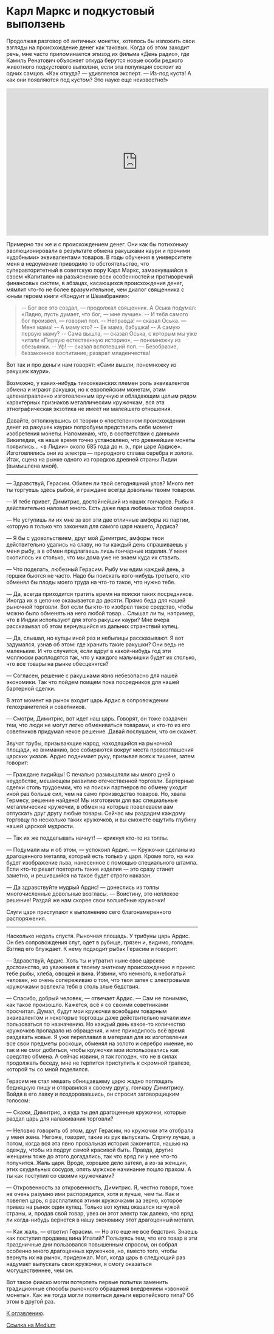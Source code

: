 # Карл Маркс и подкустовый выползень

Продолжая разговор об античных монетах, хотелось бы изложить свои взгляды на происхождение денег как таковых. Когда об этом заходит речь, мне часто припоминается эпизод их фильма «День радио», где Камиль Ренатович объясняет откуда берутся новые особи редкого животного подкустового выползня, если эта популяция состоит из одних самцов. «Как откуда? — удивляется эксперт. — Из-под куста! А как они появляются под кустом? Это науке еще неизвестно!»

<iframe width="690" height="388" src="https://www.youtube.com/embed/S4u9zA15hXo" title="Подкустовный выползень (Из к/ф День радио)" frameborder="0" allow="accelerometer; autoplay; clipboard-write; encrypted-media; gyroscope; picture-in-picture" allowfullscreen></iframe>

Примерно так же и с происхождением денег. Они как бы потихоньку эволюционировали в результате обмена ракушками каури и прочими «удобными» эквивалентами товаров. В годы обучения в университете меня в недоумение приводило то обстоятельство, что суперавторитетный в советскую пору Карл Маркс, замахнувшийся в своем «Капитале» на разъяснение всех особенностей и противоречий финансовых систем, в абзацах, касающихся происхождения денег, мямлит что-то не более вразумительное, чем диалог священника с юным героем книги «Кондуит и Швамбрания»:

> -- Бог все это создал, — продолжал священник.
> А Оська подумал: «Ладно, пусть думает, что бог, — мне лучше».
> -- И тебя самого бог произвел, — говорил поп.
> -- Неправда! — сказал Оська. — Меня мама!
> -- А маму кто?
> -- Ее мама, бабушка!
> -- А самую первую маму?
> -- Сама вышла, — сказал Оська, с которым мы уже читали «Первую естественную историю», — понемножку из обезьянки.
> -- Уф! — сказал вспотевший поп. — Безобразие, беззаконное воспитание, разврат младенчества!

Вот так и про деньги нам говорят: «Сами вышли, понемножку из ракушек каури».

Возможно, у каких-нибудь тихоокеанских племен роль эквивалентов обмена и играют ракушки, но к европейским монетам, этим целенаправленно изготовленным вручную и обладающим целым рядом характерных признаков металлическим кружочкам, вся эта этнографическая экзотика не имеет ни малейшего отношения.

Давайте, оттолкнувшись от теории о «постепенном происхождении денег из ракушек каури» попробуем представить себе момент изобретения монеты. Напоминаю, что, в соответствии с данными Википедии, «в наше время точно установлено, что древнейшие монеты появились… <в Лидии> около 685 года до н. э., при царе Ардисе». Изготовлялись они из электра — природного сплава серебра и золота. Итак, сцена на рынке одного из городков древней страны Лидии (вымышлена мной).

---

— Здравствуй, Герасим. Обилен ли твой сегодняшний улов? Много лет ты торгуешь здесь рыбой, и граждане всегда довольны твоим товаром.
 
— И тебе привет, Димитрис, достойнейший из наших гончаров. Рыбы я действительно наловил много. Есть даже пара любимых тобой омаров.
 
— Не уступишь ли их мне за вот эти две отличные амфоры из партии, которую я только что закончил для самого царя нашего, Ардиса?
 
— Я бы с удовольствием, друг мой Димитрис, амфоры твои действительно удались на славу, но ты каждый день спрашиваешь у меня рыбу, а в обмен предлагаешь лишь гончарные изделия. У меня скопилось их столько, что мы дома уже не знаем куда их ставить.
 
— Что поделать, любезный Герасим. Рыбу мы едим каждый день, а горшки бьются не часто. Надо бы поискать кого-нибудь третьего, кто обменял бы плоды моего труда на что-то такое, что нужно тебе.
 
— Да, всегда приходится тратить время на поиски таких посредников. Иногда их в цепочке оказывается до десяти. Прямо беда для нашей рыночной торговли. Вот если бы кто-то изобрел такое средство, чтобы можно было обменять на него любой товар… Слышал ли ты, например, что в Индии используют для этого ракушки каури? Мне вчера рассказывал об этом вернувшийся из дальних странствий купец.
 
— Да, слышал, но купцы иной раз и небылицы рассказывают. Я вот задумался, узнав об этом: где хранить такие ракушки? Они ведь не маленькие. И что случится, если вдруг в какой-нибудь год эти моллюски расплодятся так, что у каждого мальчишки будет их столько, что все товары на рынке обесценятся?
 
— Согласен, решение с ракушками явно небезопасно для нашей экономики. Так что пойдем поищем пока посредников для нашей бартерной сделки.
 
В этот момент на рынок входит царь Ардис в сопровождении телохранителей и советников.
 
— Смотри, Димитрис, вот идет наш царь. Говорят, он тоже озадачен тем, что люди не могут легко обмениваться товарами, и кто-то из его советников придумал некое решение. Давай послушаем, что он скажет.
 
Звучат трубы, призывающие народ, находящийся на рыночной площади, ко вниманию, все собираются вокруг места провозглашения царских указов. Ардис поднимает руку, призывая всех к тишине, затем говорит:
 
— Граждане лидийцы! С печалью размышляли мы много дней о неудобстве, мешающем развитию отечественной торговли. Бартерные сделки столь трудоемки, что на поиски партнеров по обмену уходит иной раз больше сил, чем на само производство товаров. Но, хвала Гермесу, решение найдено! Мы изготовили для вас специальные металлические кружочки, в обмен на которые повелеваем вам отпускать друг другу любые товары. Сейчас мы раздадим каждому торговцу по несколько таких кружочков, и вы сможете ощутить глубину нашей царской мудрости.
 
— Так их же подделывать начнут! — крикнул кто-то из толпы.
 
— Подумали мы и об этом, — успокоил Ардис. — Кружочки сделаны из драгоценного металла, который есть только у царя. Кроме того, на них будет изображение льва, нанесенное с помощью специального штампа. Если кто-то решит повторить такие изделия — это сразу станет заметно, и решившийся на такое будет строго наказан.
 
— Да здравствуйте мудрый Ардис! — донеслись из толпы многочисленные довольные возгласы. — Воистину, это неплохое решение! Раздай же нам скорее свои волшебные кружочки!

Слуги царя приступают к выполнению сего благонамеренного распоряжения.

---

Насколько недель спустя. Рыночная площадь. У трибуны царь Ардис. Он без сопровождения слуг, одет в рубище, грязен и, видимо, голоден. Взгляд его блуждает. К нему подходит рыбак Герасим и говорит:
 
— Здравствуй, Ардис. Хоть ты и утратил ныне свое царское достоинство, из уважения к твоему знатному происхождению я принес тебе рыбы, хлеба, овощей и вина. Извини, что немного, я небогатый человек, но очень сопереживаю о том, что твоя затея с электровыми кружочками вовлекла тебя в столь злые бедствия.
 
— Спасибо, добрый человек, — отвечает Ардис. — Сам не понимаю, как такое произошло. Кажется, всё я со своими советниками просчитал. Думал, будут мои кружочки всеобщим товарным эквивалентом и некоторые торговцы даже действительно начали ими пользоваться по назначению. Но каждый день какое-то количество кружочков пропадало из обращения, и мне приходилось всё время раздавать новые. Я уже переплавил в материал для их изготовления все свои предметы роскоши, обменял на золото и серебро имение, но так и не смог добиться, чтобы кружочки мои использовались как средство обмена. А сейчас извини, я так голоден, что не в силах продолжать беседу, мне не терпится приступить к скромной трапезе, которой ты со мной поделился.
 
Герасим не стал мешать обнищавшему царю жадно поглощать бедняцкую пищу и отправился к своему другу, гончару Димитрису. Войдя в его лавку и поздоровавшись, он спросил заговорщицким голосом:
 
— Скажи, Димитрис, а куда ты дел драгоценные кружочки, которые раздал царь для налаживания торговли?

— Неловко говорить об этом, друг Герасим, но кружочки эти отобрала у меня жена. Негоже, говорит, такие из рук выпускать. Спрячу лучше, а потом, когда вся эта явно провальная история закончится, нашью на одежду, чтобы из подруг самой красивой быть. Правда, другие женщины тоже до этого догадались, так что вряд ли у нее что-то получится. Жаль царя. Вроде, хорошее дело затеял, а из-за женщин, этих скудельных сосудов, опять мужское начинание пошло прахом. А ты как поступил со своими кружочками?
 
— Откровенность за откровенность, Димитрис. Я, честно говоря, тоже не очень разумно ими распорядился, хотя и лучше, чем ты. Как и повелел царь, я расплатился этими кружочками за зерно, которое привез на рынок один купец. Только вот купец оказался из чужой страны, и, продав свой товар, увез он этот электр так далеко, что вряд ли когда-нибудь вернется в нашу экономику этот драгоценный металл.
 
— Как жаль, — ответил Герасим. — Но это еще не все бедствия. Знаешь как поступил продавец вина Ипатий? Пользуясь тем, что его товар в эти праздничные дни пользовался повышенным спросом, он собрал особенно много драгоценных кружочков, но, вместо того, чтобы вернуть их на рынок, придержал. Мол, когда царь в следующий раз надумает выпускать свои кружочки, я смогу оказаться могущественнее, чем он.

Вот такое фиаско могли потерпеть первые попытки заменить традиционные способы рыночного обращения внедрением «звонкой монеты». Как же тогда могли появиться деньги европейского типа? Об этом в другой раз.

[К оглавлению](/#toc).

[Ссылка на Medium](https://yababay.medium.com/%D0%BA%D0%B0%D1%80%D0%BB-%D0%BC%D0%B0%D1%80%D0%BA%D1%81-%D0%B8-%D0%BF%D0%BE%D0%B4%D0%BA%D1%83%D1%81%D1%82%D0%BE%D0%B2%D1%8B%D0%B9-%D0%B2%D1%8B%D0%BF%D0%BE%D0%BB%D0%B7%D0%B5%D0%BD%D1%8C-%D1%87%D0%B0%D1%81%D1%82%D1%8C-1-1efcaa13c326)
